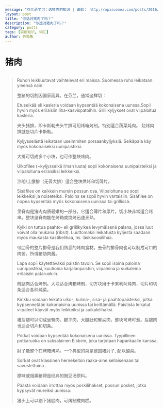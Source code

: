 ```yaml
---
message: "芬兰语学习：选猪肉的知识 | 请戳： http://opisuomea.com/posts/2016/12/21/possu "
layout: post
title: "你选对猪肉了吗？"
description: "你选对猪肉了吗？"
category: posts
tags: [实用知识, 词汇]
author: 芬兔兔
---
```


# 猪肉

<figure>
    <a href="http://imgur.com/jcTkjZh.jpg"><img src="http://imgur.com/jcTkjZh.jpg" alt=""></a>
</figure>

> Ruhon leikkuutavat vaihtelevat eri maissa. Suomessa ruho leikataan yleensä näin:
>
> 整猪的切割因国家而异。在芬兰，通常这样切：
> 
> Etuselkää eli kasleria voidaan kypsentää kokonaisena uunssa.Sopii hyvin myös erilaisiin liha-kasvispatoihin. Grillikyljykset ovat viipaloitua kasleria.
> 
> 夹头猪排，即卡斯勒夹头牛排可用烤箱烤制。特别适合蔬菜炖肉。 烧烤肉排就是切片卡斯勒。
> 
> Kyljysselästä leikataan useimmiten porsaankyljyksiä. Selkäpala käy myös kokonaiseksi uunipaistiksi.
> 
> 大排可切成多个小块，也可作整块烤肉。
> 
> Ulkofilee (~kyljysselkä ilman luuta) sopii kokonaisena uunipaisteiksi ja viipaloituna erilaisiksi leikkeiksi.
> 
> 沙朗/上腰排（无骨大排）适合整块烘烤和切薄片。
> 
> Sisäfilee on kaikkein murein possun osa. Viipaloituna se sopii leikkeiksi ja noiseteiksi. Paloina se sopii hyvin vartaisiin. Sisäfilee on nopea kypsentää myös kokonaisena uunissa tai grillissä.
> 
> 里脊肉是猪肉肉质最嫩的一部分。它适合薄片和厚片。切小块非常适合烤串。整块里脊肉能在烤箱或烧烤迅速烹熟。
> 
> Kylki on tuttua paahto- eli grillikylkeä levymäisenä palana, jossa luut voivat olla mukana (ribsit). Luuttomaksi leikatusta kyljestä saadaan myös maukasta kastikelihaa, ns. läskisoosilihaa.
> 
> 带肋骨的整片排骨是我们熟悉的烤肉食材。去骨的排骨肉也可以制成可口的肉酱，所谓猪肋肉酱。
> 
> Lapa sopii käytettäväksi paistin tavoin. Se sopii isoina paloina uunipaistiksi, kuutioina karjalanpaistiin, viipaleina ja suikaleina erilaisiin pataruokiin.
> 
> 前腿肉适合烤制。大块适合烤箱烤制，切方块用于卡累利阿炖肉，切片和切条适合各种炖菜。
> 
> Kinkku voidaan leikata ulko-, kulma-, sisä- ja paahtopaisteiksi, jotka kypsennetään kokonaisina uunissa tai keittämällä. Paistista leikatut viipaleet käyvät myös leikkeiksi ja suikalelihaksi. 
> 
> 猪后腿可以切成坐臀肉，腱子肉，大腿肚和臀尖肉，整块可烤可煮。后腿肉也适合切片和切条。
> 
> Potkat voidaan kypsentää kokonaisena uunissa. Tyypillinen potkaruoka on saksalainen Eisbein, joka tarjotaan hapankaalin kanssa.
> 
> 肘子能整个在烤箱烤熟。一个典型的菜是德国猪肘子, 配以酸菜。
> 
> Sorkat ovat klassinen hernekeiton raaka-aine sellaisenaan tai savustettuina .
> 
> 原味或烟熏猪蹄是经典的豌豆汤原料。
> 
> Päästä voidaan irrottaa myös poskilihakset, possun posket, jotka kypsyvät mureiksi uunissa.
> 
> 猪头上可以剔下猪脸肉，可烤制成肉糕。
